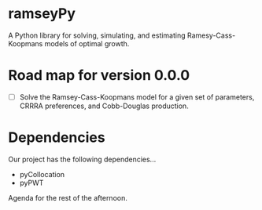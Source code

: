 # ramseyPy
A Python library for solving, simulating, and estimating Ramesy-Cass-Koopmans models of optimal growth.

# Road map for version 0.0.0

- [ ] Solve the Ramsey-Cass-Koopmans model for a given set of parameters, CRRRA preferences, and Cobb-Douglas production.

# Dependencies

Our project has the following dependencies...

* pyCollocation
* pyPWT 

Agenda for the rest of the afternoon.